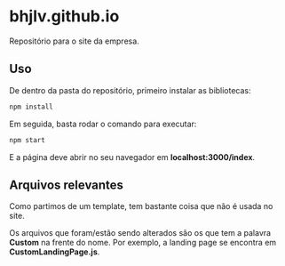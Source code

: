 # bhjlv.github.io
Repositório para o site da empresa.

## Uso

De dentro da pasta do repositório, primeiro instalar as bibliotecas:

```bash
npm install
```
Em seguida, basta rodar o comando para executar:
```bash
npm start
```
E a página deve abrir no seu navegador em **localhost:3000/index**.


## Arquivos relevantes
Como partimos de um template, tem bastante coisa que não é usada no site.

Os arquivos que foram/estão sendo alterados são os que tem a palavra **Custom** na frente do nome. Por exemplo, a landing page se encontra em **CustomLandingPage.js**.
